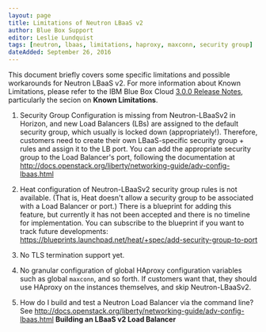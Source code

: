 ```yaml
---
layout: page
title: Limitations of Neutron LBaaS v2
author: Blue Box Support
editor: Leslie Lundquist
tags: [neutron, lbaas, limitations, haproxy, maxconn, security group]
dateAdded: September 26, 2016
---
```



This document briefly covers some specific limitations and possible workarounds for Neutron LBaaS v2. For more information about Known Limitations, please refer to the IBM Blue Box Cloud [3.0.0 Release Notes](http://ibm-blue-box-help.github.io/help-documentation/gettingstarted/commontech/Customer_3.0.0_Release_Notes/), particularly the secion on **Known Limitations**.

1) Security Group Configuration is missing from Neutron-LBaaSv2 in Horizon, and new Load Balancers (LBs) are assigned to the default security group, which usually is locked down (appropriately!). Therefore, customers need to create their own LBaaS-specific security group + rules and assign it to the LB port. You can add the appropriate security group to the Load Balancer's port, following the documentation at http://docs.openstack.org/liberty/networking-guide/adv-config-lbaas.html

2) Heat configuration of Neutron-LBaaSv2 security group rules is not available. (That is, Heat doesn't allow a security group to be associated with a Load Balancer or port.) There is a blueprint for adding this feature, but currently it has not been accepted and there is no timeline for implementation. You can subscribe to the blueprint if you want to track future developments: https://blueprints.launchpad.net/heat/+spec/add-security-group-to-port

3) No TLS termination support yet.

4) No granular configuration of global HAproxy configuration variables such as global `maxconn`, and so forth. If customers want that, they should use HAproxy on the instances themselves, and skip Neutron-LBaaSv2.

5) How do I build and test a Neutron Load Balancer via the command line? See http://docs.openstack.org/liberty/networking-guide/adv-config-lbaas.html **Building an LBaaS v2 Load Balancer**
